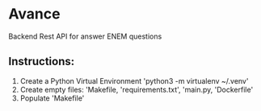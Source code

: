 # Avance

Backend Rest API for answer ENEM questions

## Instructions:
1. Create a Python Virtual Environment 'python3 -m virtualenv ~/.venv'
2. Create empty files: 'Makefile, 'requirements.txt', 'main.py, 'Dockerfile'
3. Populate 'Makefile'
